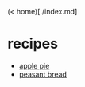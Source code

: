 (< home)[./index.md]

# recipes

- [apple pie](./recipes/apple-pie.md)
- [peasant bread](./recipes/peasant-bread.md)
